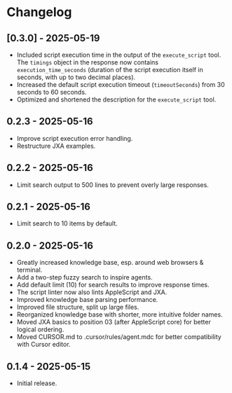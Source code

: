 # Changelog

## [0.3.0] - 2025-05-19

- Included script execution time in the output of the `execute_script` tool. The `timings` object in the response now contains `execution_time_seconds` (duration of the script execution itself in seconds, with up to two decimal places).
- Increased the default script execution timeout (`timeoutSeconds`) from 30 seconds to 60 seconds.
- Optimized and shortened the description for the `execute_script` tool.

## 0.2.3 - 2025-05-16

- Improve script execution error handling.
- Restructure JXA examples.

## 0.2.2 - 2025-05-16

- Limit search output to 500 lines to prevent overly large responses.

## 0.2.1 - 2025-05-16

- Limit search to 10 items by default.

## 0.2.0 - 2025-05-16

- Greatly increased knowledge base, esp. around web browsers & terminal.
- Add a two-step fuzzy search to inspire agents.
- Add default limit (10) for search results to improve response times.
- The script linter now also lints AppleScript and JXA.
- Improved knowledge base parsing performance.
- Improved file structure, split up large files.
- Reorganized knowledge base with shorter, more intuitive folder names.
- Moved JXA basics to position 03 (after AppleScript core) for better logical ordering.
- Moved CURSOR.md to .cursor/rules/agent.mdc for better compatibility with Cursor editor.

## 0.1.4 - 2025-05-15

- Initial release. 